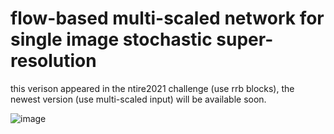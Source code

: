 # flow-based multi-scaled network for single image stochastic super-resolution


this verison appeared in the ntire2021 challenge (use rrb blocks), the newest version (use multi-scaled input) will be available soon.

![image](https://github.com/qianyuwu/FPAN/blob/main/NTIRE2021awards_certificates%202_00.png)
